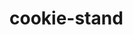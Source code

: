 # cookie-stand

<!--i used adobe color to chose the colors in this website-->
<!--i work with qusai alqasi on this project-->
<!--we git some help from TAs-->
<!--we look at barah repo and see what she use , but we dosent use any copy-paste-->
